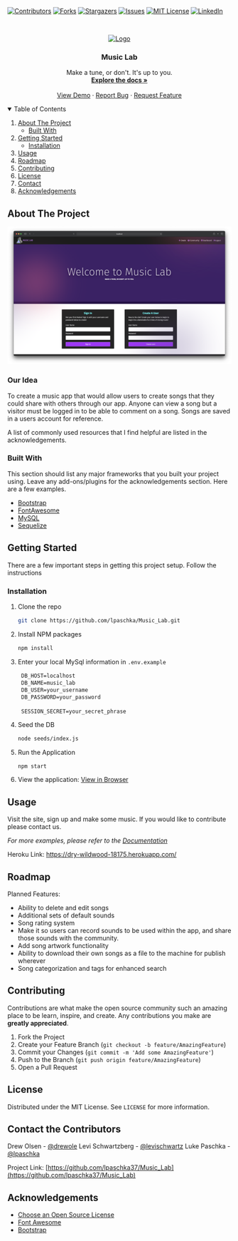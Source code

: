 
<!-- PROJECT SHIELDS -->
<!--
*** I'm using markdown "reference style" links for readability.
*** Reference links are enclosed in brackets [ ] instead of parentheses ( ).
*** See the bottom of this document for the declaration of the reference variables
*** for contributors-url, forks-url, etc. This is an optional, concise syntax you may use.
*** https://www.markdownguide.org/basic-syntax/#reference-style-links
-->
[![Contributors][contributors-shield]][contributors-url]
[![Forks][forks-shield]][forks-url]
[![Stargazers][stars-shield]][stars-url]
[![Issues][issues-shield]][issues-url]
[![MIT License][license-shield]][license-url]
[![LinkedIn][linkedin-shield]][linkedin-url]



<!-- PROJECT LOGO -->
<br />
<p align="center">
  <a href="#">
    <img src="/images/musicLabLogo.png" alt="Logo"/>
  </a>

  <h3 align="center">Music Lab</h3>

  <p align="center">
    Make a tune, or don't. It's up to you.
    <br />
    <a href="https://github.com/lpaschka/Music_Lab"><strong>Explore the docs »</strong></a>
    <br />
    <br />
    <a href="https://github.com/lpaschka/Music_Lab">View Demo</a>
    ·
    <a href="https://github.com/lpaschka/Music_Lab/issues">Report Bug</a>
    ·
    <a href="https://github.com/lpaschka/Music_Lab/issues">Request Feature</a>
  </p>
</p>



<!-- TABLE OF CONTENTS -->
<details open="open">
  <summary>Table of Contents</summary>
  <ol>
    <li>
      <a href="#about-the-project">About The Project</a>
      <ul>
        <li><a href="#built-with">Built With</a></li>
      </ul>
    </li>
    <li>
      <a href="#getting-started">Getting Started</a>
      <ul>
        <!-- <li><a href="#prerequisites">Prerequisites</a></li> -->
        <li><a href="#installation">Installation</a></li>
      </ul>
    </li>
    <li><a href="#usage">Usage</a></li>
    <li><a href="#roadmap">Roadmap</a></li>
    <li><a href="#contributing">Contributing</a></li>
    <li><a href="#license">License</a></li>
    <li><a href="#contact">Contact</a></li>
    <li><a href="#acknowledgements">Acknowledgements</a></li>
  </ol>
</details>



<!-- ABOUT THE PROJECT -->
## About The Project

[![Product Name Screen Shot][product-screenshot]](https://example.com)

### Our Idea
To create a music app that would allow users to create songs that they could share
with others through our app. Anyone can view a song but a visitor must be logged
in to be able to comment on a song. Songs are saved in a users account for reference.

A list of commonly used resources that I find helpful are listed in the acknowledgements.

### Built With

This section should list any major frameworks that you built your project using. Leave any add-ons/plugins for the acknowledgements section. Here are a few examples.
* [Bootstrap](https://getbootstrap.com)
* [FontAwesome](https://fontawesome.com)
* [MySQL](https://mysql.com)
* [Sequelize](https://sequelize.org/)



<!-- GETTING STARTED -->
## Getting Started
There are a few important steps in getting this project setup. Follow the instructions

<!-- ### Prerequisites

This is an example of how to list things you need to use the software and how to install them.
* npm
  ```sh
  npm install npm@latest -g
  ```
* My Sql
  ```sh
  npm install npm@latest -g
  ``` -->

### Installation

 <!--Get a free API Key at [https://example.com](https://example.com) -->
1. Clone the repo
   ```sh
   git clone https://github.com/lpaschka/Music_Lab.git
   ```
2. Install NPM packages
   ```sh
   npm install
   ```
3. Enter your local MySql information in `.env.example`
   ```
    DB_HOST=localhost
    DB_NAME=music_lab
    DB_USER=your_username
    DB_PASSWORD=your_password

    SESSION_SECRET=your_secret_phrase
   ```
4. Seed the DB
   ```sh
   node seeds/index.js
   ```
5. Run the Application
   ```sh
   npm start
   ```
6. View the application:
   [View in Browser](localhost:3001)



<!-- USAGE EXAMPLES -->
## Usage

Visit the site, sign up and make some music. If you would like to contribute please contact us.

_For more examples, please refer to the [Documentation](https://github.com/lpaschka/Music_Lab)_

Heroku Link:
https://dry-wildwood-18175.herokuapp.com/


<!-- ROADMAP -->
## Roadmap

Planned Features:

* Ability to delete and edit songs
* Additional sets of default sounds
* Song rating system
* Make it so users can record sounds to be used within the app, and share those sounds with the community.
* Add song artwork functionality
* Ability to download their own songs as a file to the machine for publish wherever 
* Song categorization and tags for enhanced search

<!-- See the [open issues](https://github.com/lpaschka/Music_Lab/issues) for a list of proposed features (and known issues). -->



<!-- CONTRIBUTING -->
## Contributing

Contributions are what make the open source community such an amazing place to be learn, inspire, and create. Any contributions you make are **greatly appreciated**.

1. Fork the Project
2. Create your Feature Branch (`git checkout -b feature/AmazingFeature`)
3. Commit your Changes (`git commit -m 'Add some AmazingFeature'`)
4. Push to the Branch (`git push origin feature/AmazingFeature`)
5. Open a Pull Request



<!-- LICENSE -->
## License

Distributed under the MIT License. See `LICENSE` for more information.



<!-- CONTACT -->
## Contact the Contributors

Drew Olsen - [@drewole](https://github.com/drewole)
Levi Schwartzberg - [@levischwartz](https://github.com/Levischwartzberg)
Luke Paschka - [@lpaschka](https://github.com/lpaschka37)

Project Link: [https://github.com/lpaschka37/Music_Lab](https://github.com/lpaschka37/Music_Lab)



<!-- ACKNOWLEDGEMENTS -->
## Acknowledgements
* [Choose an Open Source License](https://choosealicense.com)
* [Font Awesome](https://fontawesome.com)
* [Bootstrap](https://getbootstrap.com)





<!-- MARKDOWN LINKS & IMAGES -->
<!-- https://www.markdownguide.org/basic-syntax/#reference-style-links -->
[contributors-shield]: https://img.shields.io/github/contributors/lpaschka/Music_Lab.svg?style=for-the-badge
[contributors-url]: https://github.com/lpaschka/Music_Lab/graphs/contributors
[forks-shield]: https://img.shields.io/github/forks/lpaschka/Music_Lab.svg?style=for-the-badge
[forks-url]: https://github.com/lpaschka/Music_Lab/network/members
[stars-shield]: https://img.shields.io/github/stars/lpaschka/Music_Lab.svg?style=for-the-badge
[stars-url]: https://github.com/lpaschka/Music_Lab/stargazers
[issues-shield]: https://img.shields.io/github/issues/lpaschka/Music_Lab.svg?style=for-the-badge
[issues-url]: https://github.com/lpaschka/Music_Lab/issues
[license-shield]: https://img.shields.io/github/license/lpaschka/Music_Lab.svg?style=for-the-badge
[license-url]: https://github.com/lpaschka/Music_Lab/blob/master/LICENSE.txt
[linkedin-shield]: https://img.shields.io/badge/-LinkedIn-black.svg?style=for-the-badge&logo=linkedin&colorB=555
[linkedin-url]: https://linkedin.com/in/lpaschka
[product-screenshot]: /public/images/screenshot.png
[product-logo]: /public/images/musicLabLogo.png
